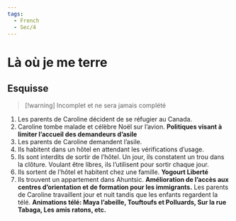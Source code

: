 ```yaml
---
tags:
  - French
  - Sec/4
---
```


# Là où je me terre

## Esquisse

> [!warning] Incomplet et ne sera jamais complété

1. Les parents de Caroline décident de se réfugier au Canada.
2. Caroline tombe malade et célèbre Noël sur l’avion. **Politiques visant à limiter l’accueil des demandeurs d’asile**
3. Les parents de Caroline demandent l’asile.
4. Ils habitent dans un hôtel en attendant les vérifications d’usage.
5. Ils sont interdits de sortir de l’hôtel. Un jour, ils constatent un trou dans la clôture. Voulant être libres, ils l’utilisent pour sortir chaque jour.
6. Ils sortent de l’hôtel et habitent chez une famille. **Yogourt Liberté**
7. Ils trouvent un appartement dans Ahuntsic. **Amélioration de l’accès aux centres d’orientation et de formation pour les immigrants.** Les parents de Caroline travaillent jour et nuit tandis que les enfants regardent la télé. **Animations télé: Maya l’abeille, Touftoufs et Polluards, Sur la rue Tabaga, Les amis ratons, etc.**
